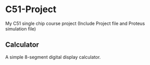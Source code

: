 # C51-Project
My C51 single chip course project (Include Project file and Proteus simulation file)
## Calculator
A simple 8-segment digital display calculator.
